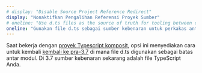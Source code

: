 ```yaml
---
# display: "Disable Source Project Reference Redirect"
display: "Nonaktifkan Pengalihan Referensi Proyek Sumber"
# oneline: "Use d.ts files as the source of truth for tooling between composite project boundries"
oneline: "Gunakan file d.ts sebagai sumber kebenaran untuk perkakas antara batasan proyek gabungan"
---
```


Saat bekerja dengan [proyek Typescript komposit](/docs/handbook/project-references.html), opsi ini menyediakan cara untuk kembali [kembali ke pra-3.7](/docs/handbook/release-notes/typescript-3-7.html#build-free-editing-with-project-references) di mana file d.ts digunakan sebagai batas antar modul.
Di 3.7 sumber kebenaran sekarang adalah file TypeScript Anda.
